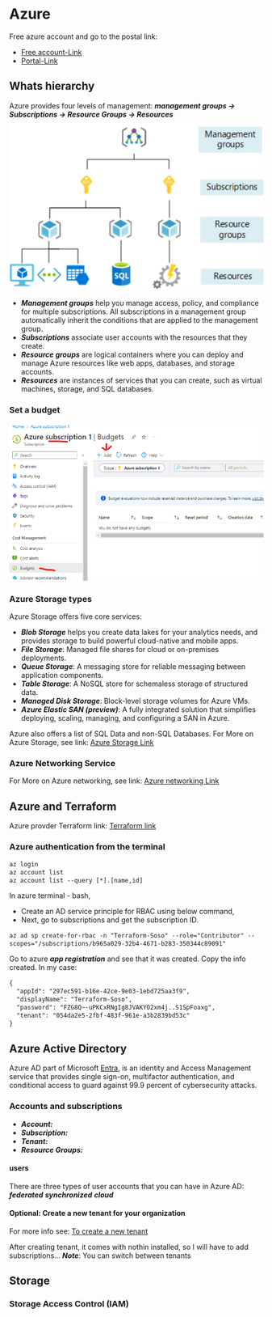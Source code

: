 # Azure 
Free azure account and go to the postal link:

- [Free account-Link](https://azure.microsoft.com/free/)
- [Portal-Link](https://portal.azure.com/)

## Whats hierarchy

Azure provides four levels of management: 
***management groups -> Subscriptions -> Resource Groups -> Resources***
 ![hierarchy](photos/hierarchy.png)

- ***Management groups*** help you manage access, policy, and compliance for 
multiple subscriptions. All subscriptions in a management group automatically 
inherit the conditions that are applied to the management group.
- ***Subscriptions*** associate user accounts with the resources that they create. 
- ***Resource groups*** are logical containers where you can deploy and manage 
Azure resources like web apps, databases, and storage accounts.
- ***Resources*** are instances of services that you can create, such as virtual 
machines, storage, and SQL databases.

### Set a budget
  ![budget](photos/budget.png)

### Azure Storage types
Azure Storage offers five core services:

- ***Blob Storage*** helps you create data lakes for your analytics needs, and provides storage 
 to build powerful cloud-native and mobile apps.
- ***File Storage***: Managed file shares for cloud or on-premises deployments.
- ***Queue Storage***: A messaging store for reliable messaging between application components.
- ***Table Storage***: A NoSQL store for schemaless storage of structured data.
- ***Managed Disk Storage***: Block-level storage volumes for Azure VMs.
- ***Azure Elastic SAN (preview)***: A fully integrated solution that simplifies deploying, 
scaling, managing, and configuring a SAN in Azure.

Azure also offers a list of SQL Data and non-SQL Databases.
For More on Azure Storage, see link: [Azure Storage Link](https://learn.microsoft.com/en-us/azure/storage/common/storage-introduction)

### Azure Networking Service
For More on Azure networking, see link: [Azure networking Link](https://learn.microsoft.com/en-us/azure/networking/fundamentals/networking-overview)

## Azure and Terraform
Azure provder Terraform link: [Terraform link](https://registry.terraform.io/providers/hashicorp/azurerm/latest/docs)

### Azure authentication from the terminal
```
az login
az account list
az account list --query [*].[name,id]
```

In azure terminal - bash, 
  - Create an AD service principle for RBAC  using below command, 
  - Next, go to subscriptions and get the subscription ID.

```
az ad sp create-for-rbac -n "Terraform-Soso" --role="Contributor" --scopes="/subscriptions/b965a029-32b4-4671-b283-350344c89091"
```

Go to azure ***app registration*** and see that it was created.
Copy the info created. In my case:

```
{
  "appId": "297ec591-b16e-42ce-9e03-1ebd725aa3f9",
  "displayName": "Terraform-Soso",
  "password": "FZG8Q~-uPKCxRNgIg8JVAKYO2xm4j..S1SpFoaxg",
  "tenant": "054da2e5-2fbf-483f-961e-a3b2839bd53c"
}
```

## Azure Active Directory
Azure AD part of Microsoft [Entra](https://www.microsoft.com/en-us/security/business/microsoft-entra), is an identity and Access Management service that provides single sign-on, multifactor 
authentication, and conditional access to guard against 99.9 percent of cybersecurity attacks.

### Accounts and subscriptions
- ***Account:*** 
- ***Subscription:***
- ***Tenant:***
- ***Resource Groups:***

#### users
There are three types of user accounts that you can have in Azure AD:
***federated***
***synchronized***
***cloud***

#### Optional: Create a new tenant for your organization
For more info see: [To create a new tenant](https://learn.microsoft.com/en-us/azure/active-directory/fundamentals/active-directory-access-create-new-tenant)

After creating tenant, it comes with nothin installed, so I will have to add subscriptions...
***Note***: You can switch between tenants
## Storage
### Storage Access Control (IAM)